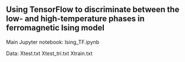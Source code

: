 ## Using TensorFlow to discriminate between the low- and high-temperature phases in ferromagnetic Ising model

Main Jupyter notebook: Ising_TF.ipynb

Data:
Xtest.txt
Xtest_tri.txt
Xtrain.txt
